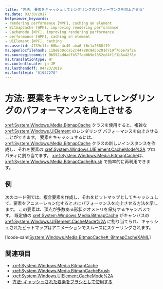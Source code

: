 ```yaml
---
title: '方法: 要素をキャッシュしてレンダリングのパフォーマンスを向上させる'
ms.date: 03/30/2017
helpviewer_keywords:
- rendering performance [WPF], caching an element
- BitmapCache [WPF], improving rendering performance
- CacheMode [WPF], improving rendering performance
- performance [WPF], caching an element
- UIElement [WPF], caching
ms.assetid: 4739c1fc-60ba-4c46-aba6-f6c1a2688f19
ms.openlocfilehash: 118e8b0cca52c44788c9d5b291d710f765e7af2a
ms.sourcegitcommit: 9b552addadfb57fab0b9e7852ed4f1f1b8a42f8e
ms.translationtype: HT
ms.contentlocale: ja-JP
ms.lasthandoff: 04/23/2019
ms.locfileid: "61947278"
---
```

# <a name="how-to-improve-rendering-performance-by-caching-an-element"></a>方法: 要素をキャッシュしてレンダリングのパフォーマンスを向上させる
<xref:System.Windows.Media.BitmapCache> クラスを使用すると、複雑な <xref:System.Windows.UIElement> のレンダリング パフォーマンスを向上させることができます。 要素をキャッシュするには、<xref:System.Windows.Media.BitmapCache> クラスの新しいインスタンスを作成し、それを要素の <xref:System.Windows.UIElement.CacheMode%2A> プロパティに割り当てます。 <xref:System.Windows.Media.BitmapCache>は、<xref:System.Windows.Media.BitmapCacheBrush> で効率的に再利用できます。  
  
## <a name="example"></a>例  
 次のコード例では、複合要素を作成し、それをビットマップとしてキャッシュして、要素をアニメーション化するときにパフォーマンスを向上させる方法を示します。 この要素は、頂点が多数ある形状ジオメトリを保持するキャンバスです。 既定値の <xref:System.Windows.Media.BitmapCache> がキャンバスの <xref:System.Windows.UIElement.CacheMode%2A> に割り当てられ、キャッシュされたビットマップはアニメーションでスムーズにスケーリングされます。  
  
 [!code-xaml[System.Windows.Media.BitmapCache#_BitmapCacheXAML](~/samples/snippets/csharp/VS_Snippets_Wpf/system.windows.media.bitmapcache/cs/window1.xaml#_bitmapcachexaml)]  
  
## <a name="see-also"></a>関連項目

- <xref:System.Windows.Media.BitmapCache>
- <xref:System.Windows.Media.BitmapCacheBrush>
- <xref:System.Windows.UIElement.CacheMode%2A>
- [方法: キャッシュされた要素をブラシとして使用する](how-to-use-a-cached-element-as-a-brush.md)
